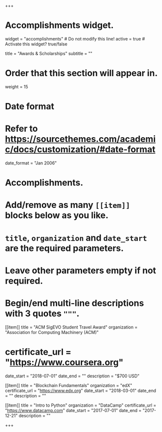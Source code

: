 +++
# Accomplishments widget.
widget = "accomplishments"  # Do not modify this line!
active = true  # Activate this widget? true/false

title = "Awards & Scholarships"
subtitle = ""

# Order that this section will appear in.
weight = 15

# Date format
#   Refer to https://sourcethemes.com/academic/docs/customization/#date-format
date_format = "Jan 2006"

# Accomplishments.
#   Add/remove as many `[[item]]` blocks below as you like.
#   `title`, `organization` and `date_start` are the required parameters.
#   Leave other parameters empty if not required.
#   Begin/end multi-line descriptions with 3 quotes `"""`.

[[item]]
  title = "ACM SigEVO Student Travel Award"
  organization = "Association for Computing Machinery (ACM)"
  # certificate_url = "https://www.coursera.org"
  date_start = "2018-07-01"
  date_end = ""
  description = "$700 USD"

[[item]]
  title = "Blockchain Fundamentals"
  organization = "edX"
  certificate_url = "https://www.edx.org"
  date_start = "2018-03-01"
  date_end = ""
  description = ""
  
[[item]]
  title = "Intro to Python"
  organization = "DataCamp"
  certificate_url = "https://www.datacamp.com"
  date_start = "2017-07-01"
  date_end = "2017-12-21"
  description = ""

+++
